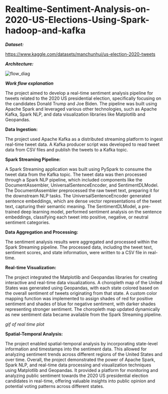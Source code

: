 # Realtime-Sentiment-Analysis-on-2020-US-Elections-Using-Spark-hadoop-and-kafka

***Dataset:***

https://www.kaggle.com/datasets/manchunhui/us-election-2020-tweets

***Architecture:***

![flow_diag](https://github.com/27rahulsingh/Realtime-Sentiment-Analysis-on-2020-US-Elections-Using-Spark-hadoop-and-kafka/assets/105168633/f1b9be39-21a2-4e7e-b16f-797d14563161)


***Work flow explanation***

The project aimed to develop a real-time sentiment analysis pipeline for tweets related to the 2020 US presidential election, specifically focusing on the candidates Donald Trump and Joe Biden. The pipeline was built using Apache Spark and leveraged various other technologies, such as Apache Kafka, Spark NLP, and data visualization libraries like Matplotlib and Geopandas.

**Data Ingestion:**

The project used Apache Kafka as a distributed streaming platform to ingest real-time tweet data.
A Kafka producer script was developed to read tweet data from CSV files and publish the tweets to a Kafka topic.

**Spark Streaming Pipeline:**

A Spark Streaming application was built using PySpark to consume the tweet data from the Kafka topic.
The tweet data was then processed through a Spark NLP pipeline, which included components like the DocumentAssembler, UniversalSentenceEncoder, and SentimentDLModel.
The DocumentAssembler preprocessed the raw tweet text, preparing it for the downstream NLP tasks.
The UniversalSentenceEncoder generated sentence embeddings, which are dense vector representations of the tweet text, capturing their semantic meaning.
The SentimentDLModel, a pre-trained deep learning model, performed sentiment analysis on the sentence embeddings, classifying each tweet into positive, negative, or neutral sentiment categories.

**Data Aggregation and Processing:**

The sentiment analysis results were aggregated and processed within the Spark Streaming pipeline.
The processed data, including the tweet text, sentiment scores, and state information, were written to a CSV file in real-time.

**Real-time Visualization:**

The project integrated the Matplotlib and Geopandas libraries for creating interactive and real-time data visualizations.
A choropleth map of the United States was generated using Geopandas, with each state colored based on the overall sentiment of tweets originating from that state.
A custom color mapping function was implemented to assign shades of red for positive sentiment and shades of blue for negative sentiment, with darker shades representing stronger sentiment.
The choropleth map updated dynamically as new sentiment data became available from the Spark Streaming pipeline.

*gif of real time plot*

**Spatial-Temporal Analysis:**

The project enabled spatial-temporal analysis by incorporating state-level information and timestamps into the sentiment data.
This allowed for analyzing sentiment trends across different regions of the United States and over time.
Overall, the project demonstrated the power of Apache Spark, Spark NLP, and real-time data processing and visualization techniques using Matplotlib and Geopandas. It provided a platform for monitoring and analyzing public sentiment towards the 2020 US presidential election candidates in real-time, offering valuable insights into public opinion and potential voting patterns across different states.

